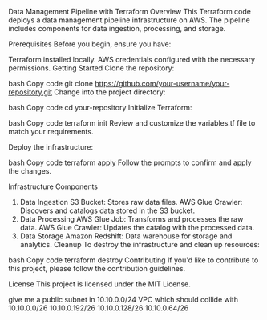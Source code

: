 Data Management Pipeline with Terraform
Overview
This Terraform code deploys a data management pipeline infrastructure on AWS. The pipeline includes components for data ingestion, processing, and storage.

Prerequisites
Before you begin, ensure you have:

Terraform installed locally.
AWS credentials configured with the necessary permissions.
Getting Started
Clone the repository:

bash
Copy code
git clone https://github.com/your-username/your-repository.git
Change into the project directory:

bash
Copy code
cd your-repository
Initialize Terraform:

bash
Copy code
terraform init
Review and customize the variables.tf file to match your requirements.

Deploy the infrastructure:

bash
Copy code
terraform apply
Follow the prompts to confirm and apply the changes.

Infrastructure Components
1. Data Ingestion
S3 Bucket: Stores raw data files.
AWS Glue Crawler: Discovers and catalogs data stored in the S3 bucket.
2. Data Processing
AWS Glue Job: Transforms and processes the raw data.
AWS Glue Crawler: Updates the catalog with the processed data.
3. Data Storage
Amazon Redshift: Data warehouse for storage and analytics.
Cleanup
To destroy the infrastructure and clean up resources:

bash
Copy code
terraform destroy
Contributing
If you'd like to contribute to this project, please follow the contribution guidelines.

License
This project is licensed under the MIT License.

give me a public subnet in 10.10.0.0/24 VPC which should collide with 10.10.0.0/26 10.10.0.192/26 10.10.0.128/26 10.10.0.64/26
